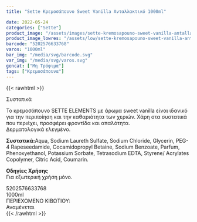 ```yaml
---
title: "Sette Κρεμοσάπουνο Sweet Vanilla Ανταλλακτικό 1000ml"

date: 2022-05-24
categories: ["Sette"]
product_image: "/assets/images/sette-kremosapouno-sweet-vanilla-antallaktiko-1000ml.jpg"
product_image_lowres: "/assets/low/sette-kremosapouno-sweet-vanilla-antallaktiko-1000ml.jpg"
barcode: "5202576633768"
varos: "1000ml"
bar_img: "/media/svg/barcode.svg"
var_img: "/media/svg/varos.svg"
gencat: ["Μη Τρόφιμα"]
tags: ["Κρεμοσάπουνα"]
---
```

{{< rawhtml >}}
<div class="product">
<div id="sistatika">Συστατικά</div>
<p>Το κρεμοσάπουνο SETTE ELEMENTS με άρωμα sweet vanilla είναι ιδανικό για την περιποίηση και την καθαριότητα των χεριών. Χάρη στα συστατικά που περιέχει, προσφέρει φροντίδα και απαλότητα.
<br>Δερματολογικά ελεγμένο.</p>
<p><strong>Συστατικά:</strong>Αqua, Sodium Laureth Sulfate, Sodium Chloride, Glycerin, PEG-4 Rapeseedamide, Cocamidopropyl Betaine, Sodium Benzoate, Parfum, Phenoxyethanol, Potassium Sorbate, Tetrasodium EDTA, Styrene/ Acrylates Copolymer, Citric Acid, Coumarin.</p>
<p><strong>Οδηγίες Χρήσης</strong><br>Για εξωτερική χρήση μόνο.</p>
<div id="barcode">
    <div id="barimage1"></div><span id="bartext">5202576633768</span>
</div>
<div id="varos">
    <div id="varosimage1"></div><span id="varostext">1000ml</span>
</div>
<div id="kivotio">ΠΕΡΙΕΧΟΜΕΝΟ ΚΙΒΩΤΙΟΥ:<br>Αναμένεται</div>
<div class="pimg"></div>
</div>
{{< /rawhtml >}}



